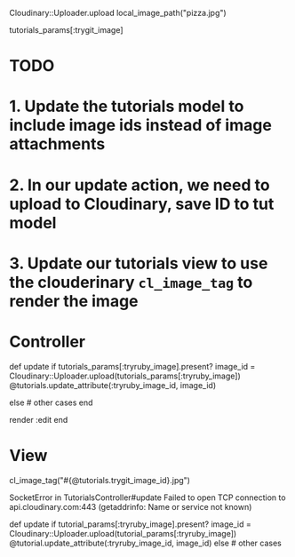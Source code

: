 
Cloudinary::Uploader.upload local_image_path("pizza.jpg")

tutorials_params[:trygit_image]

# TODO
# 1. Update the tutorials model to include image ids instead of image attachments
# 2. In our update action, we need to upload to Cloudinary, save ID to tut model
# 3. Update our tutorials view to use the clouderinary `cl_image_tag` to render the image

# Controller

def update
  if tutorials_params[:tryruby_image].present?
    image_id = Cloudinary::Uploader.upload(tutorials_params[:tryruby_image])
    @tutorials.update_attribute(:tryruby_image_id, image_id)
    
  else
    # other cases
  end
  
  render :edit
end

# View

cl_image_tag("#{@tutorials.trygit_image_id}.jpg")

SocketError in TutorialsController#update
Failed to open TCP connection to api.cloudinary.com:443 (getaddrinfo: Name or service not known)


  def update
    if tutorial_params[:tryruby_image].present?
      image_id = Cloudinary::Uploader.upload(tutorial_params[:tryruby_image])
      @tutorial.update_attribute(:tryruby_image_id, image_id)
    else
      # other cases
